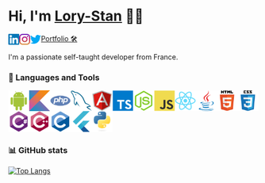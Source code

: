 # Hi, I'm [Lory-Stan](https://stantanasi.github.io) 👋🏽

<a href="https://www.linkedin.com/in/lory-stan-tanasi" target="_blank"><img align="left" height="22px" alt="Lory-Stan TANASI | LinkedIn" src="./assets/images/linkedin.svg" /></a>
<a href="https://www.instagram.com/stan.tns" target="_blank"><img align="left" height="22px" alt="Lory-Stan TANASI | Instagram" src="./assets/images/instagram.svg" /></a>
<a href="https://twitter.com/StanTanasi" target="_blank"><img align="left" height="22px" alt="Lory-Stan TANASI | Twitter" src="./assets/images/twitter.svg" /></a>
<a href="https://stantanasi.github.io">Portfolio 🛠</a>


I'm a passionate self-taught developer from France.


### 🔨 Languages and Tools

<img align="left" height="42px" alt="Android" src="./assets/images/android.svg" /><img align="left" height="42px" alt="Kotlin" src="./assets/images/kotlin.svg" /><img align="left" height="42px" alt="PHP" src="./assets/images/php.svg" /><img align="left" height="42px" alt="MySQL" src="./assets/images/mysql.svg" /><img align="left" height="42px" alt="Angular" src="./assets/images/angular.svg" /><img align="left" height="42px" alt="Typescript" src="./assets/images/typescript.svg" /><img align="left" height="42px" alt="Node.js" src="./assets/images/nodejs.svg" /><img align="left" height="42px" alt="JavaScript" src="./assets/images/javascript.svg" /><img align="left" height="42px" alt="React" src="./assets/images/react.svg" /><img align="left" height="42px" alt="Java" src="./assets/images/java.svg" /><img align="left" height="42px" alt="HTML5" src="./assets/images/html5.svg" /><img align="left" height="42px" alt="CSS3" src="./assets/images/css3.svg" /><img align="left" height="42px" alt="C#" src="./assets/images/csharp.svg" /><img align="left" height="42px" alt="C++" src="./assets/images/cplusplus.svg" /><img align="left" height="42px" alt="C" src="./assets/images/c.svg" /><img align="left" height="42px" alt="Flutter" src="./assets/images/flutter.svg" /><img height="42px" alt="Python" src="./assets/images/python.svg" />


### 📊 GitHub stats

[![Top Langs](https://github-readme-stats.vercel.app/api/top-langs/?username=stantanasi&langs_count=10&layout=compact)](https://github.com/anuraghazra/github-readme-stats)
